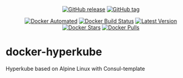 <p align="center">
  <a href="https://github.com/binlab/docker-hyperkube/releases"><img src="https://img.shields.io/github/v/release/binlab/docker-hyperkube.svg?style=flat&logo=github" alt="GitHub release"></a>
  <a href="https://github.com/binlab/docker-hyperkube/tags"><img src="https://img.shields.io/github/v/tag/binlab/docker-hyperkube.svg?style=flat&logo=github" alt="GitHub tag"></a>
</p>
<p align="center">
  <a href="https://hub.docker.com/r/binlab/hyperkube/"><img src="https://img.shields.io/docker/cloud/automated/binlab/hyperkube.svg?style=flat&logo=docker" alt="Docker Automated"></a>
  <a href="https://hub.docker.com/r/binlab/hyperkube/builds"><img src="https://img.shields.io/docker/cloud/build/binlab/hyperkube.svg?style=flat&logo=docker" alt="Docker Build Status"></a>
  <a href="https://hub.docker.com/r/binlab/hyperkube/tags"><img src="https://img.shields.io/badge/dynamic/json.svg?label=version&query=$.results[1].name&url=https://hub.docker.com/v2/repositories/binlab/hyperkube/tags&style=flat&logo=docker" alt="Latest Version"></a>
  <a href="https://hub.docker.com/r/binlab/hyperkube/"><img src="https://img.shields.io/docker/stars/binlab/hyperkube.svg?style=flat&logo=docker" alt="Docker Stars"></a>
  <a href="https://hub.docker.com/r/binlab/hyperkube/"><img src="https://img.shields.io/docker/pulls/binlab/hyperkube.svg?style=flat&logo=docker" alt="Docker Pulls"></a>
</p>

# docker-hyperkube
Hyperkube based on Alpine Linux with Consul-template
